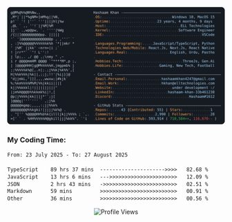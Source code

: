 <a href="https://github.com/HashaamKhan19/HashaamKhan19">
  <picture>
    <source media="(prefers-color-scheme: dark)" srcset="https://raw.githubusercontent.com/HashaamKhan19/HashaamKhan19/main/dark_mode.svg">
    <img alt="Hashaam Khan's GitHub Profile README" src="https://raw.githubusercontent.com/HashaamKhan19/HashaamKhan19/main/dark_mode.svg">
  </picture>
</a>

<h3>My Coding Time:</h1>
<!--START_SECTION:waka-->

```txt
From: 23 July 2025 - To: 27 August 2025

TypeScript    89 hrs 37 mins  --------------------->>>>   82.68 %
JavaScript    13 hrs 6 mins   --->>>>>>>>>>>>>>>>>>>>>>   12.09 %
JSON          2 hrs 43 mins   ->>>>>>>>>>>>>>>>>>>>>>>>   02.51 %
Markdown      59 mins         >>>>>>>>>>>>>>>>>>>>>>>>>   00.91 %
Other         36 mins         >>>>>>>>>>>>>>>>>>>>>>>>>   00.56 %
```

<!--END_SECTION:waka-->

<p align="center">
  <img src="https://komarev.com/ghpvc/?username=HashaamKhan19&color=grey&style=for-the-badge&abbreviated=true" alt="Profile Views"/>
</p>
